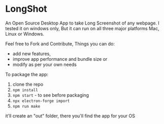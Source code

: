 # LongShot

An Open Source Desktop App to take Long Screenshot of any webpage. I tested it on windows only, But it can run on all three major platforms Mac, Linux or Windows.

Feel free to Fork and Contribute, Things you can do:

- add new features,
- improve app performance and bundle size or
- modify as per your own needs

To package the app:

1. clone the repo
2. `npm install`
3. `npm start` - to see before packaging
4. `npx electron-forge import`
5. `npm run make`

it'll create an "out" folder, there you'll find the app for your OS
